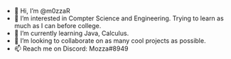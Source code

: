 - 👋 Hi, I’m @m0zzaR
- 👀 I’m interested in Compter Science and Engineering. Trying to learn as much as I can before college.
- 🌱 I’m currently learning Java, Calculus.
- 💞️ I’m looking to collaborate on as many cool projects as possible.
- 📫 Reach me on Discord: Mozza#8949

<!---
m0zzaR/m0zzaR is a ✨ special ✨ repository because its `README.md` (this file) appears on your GitHub profile.
You can click the Preview link to take a look at your changes.
--->

